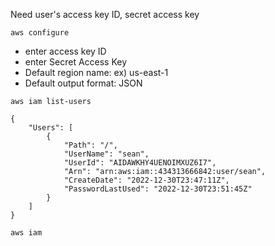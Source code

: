 Need user's access key ID, secret access key

`aws configure`
- enter access key ID
- enter Secret Access Key
- Default region name: ex) us-east-1
- Default output format: JSON

`aws iam list-users`
```
{
    "Users": [
        {
            "Path": "/",
            "UserName": "sean",
            "UserId": "AIDAWKHY4UENOIMXUZ6I7",
            "Arn": "arn:aws:iam::434313666842:user/sean",
            "CreateDate": "2022-12-30T23:47:11Z",
            "PasswordLastUsed": "2022-12-30T23:51:45Z"
        }
    ]
}
```


`aws iam `

